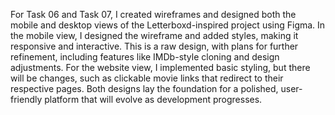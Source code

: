 For Task 06 and Task 07, I created wireframes and designed both the mobile and desktop views of the Letterboxd-inspired project using Figma. In the mobile view, I designed the wireframe and added styles, making it responsive and interactive. This is a raw design, with plans for further refinement, including features like IMDb-style cloning and design adjustments. For the website view, I implemented basic styling, but there will be changes, such as clickable movie links that redirect to their respective pages. Both designs lay the foundation for a polished, user-friendly platform that will evolve as development progresses.
